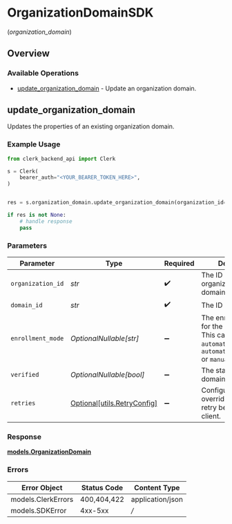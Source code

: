 # OrganizationDomainSDK
(*organization_domain*)

## Overview

### Available Operations

* [update_organization_domain](#update_organization_domain) - Update an organization domain.

## update_organization_domain

Updates the properties of an existing organization domain.

### Example Usage

```python
from clerk_backend_api import Clerk

s = Clerk(
    bearer_auth="<YOUR_BEARER_TOKEN_HERE>",
)


res = s.organization_domain.update_organization_domain(organization_id="<value>", domain_id="<value>", enrollment_mode="<value>", verified=False)

if res is not None:
    # handle response
    pass

```

### Parameters

| Parameter                                                                                                                 | Type                                                                                                                      | Required                                                                                                                  | Description                                                                                                               |
| ------------------------------------------------------------------------------------------------------------------------- | ------------------------------------------------------------------------------------------------------------------------- | ------------------------------------------------------------------------------------------------------------------------- | ------------------------------------------------------------------------------------------------------------------------- |
| `organization_id`                                                                                                         | *str*                                                                                                                     | :heavy_check_mark:                                                                                                        | The ID of the organization the domain belongs to                                                                          |
| `domain_id`                                                                                                               | *str*                                                                                                                     | :heavy_check_mark:                                                                                                        | The ID of the domain                                                                                                      |
| `enrollment_mode`                                                                                                         | *OptionalNullable[str]*                                                                                                   | :heavy_minus_sign:                                                                                                        | The enrollment_mode for the new domain. This can be `automatic_invitation`, `automatic_suggestion` or `manual_invitation` |
| `verified`                                                                                                                | *OptionalNullable[bool]*                                                                                                  | :heavy_minus_sign:                                                                                                        | The status of the domain's verification                                                                                   |
| `retries`                                                                                                                 | [Optional[utils.RetryConfig]](../../models/utils/retryconfig.md)                                                          | :heavy_minus_sign:                                                                                                        | Configuration to override the default retry behavior of the client.                                                       |

### Response

**[models.OrganizationDomain](../../models/organizationdomain.md)**

### Errors

| Error Object       | Status Code        | Content Type       |
| ------------------ | ------------------ | ------------------ |
| models.ClerkErrors | 400,404,422        | application/json   |
| models.SDKError    | 4xx-5xx            | */*                |

